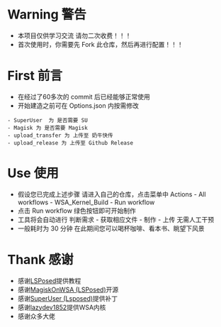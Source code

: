 # Warning 警告
- 本项目仅供学习交流 请勿二次收费！！！
- 首次使用时，你需要先 Fork 此仓库，然后再进行配置！！！
# First 前言
- 在经过了60多次的 commit 后已经能够正常使用
- 开始建造之前可在 Options.json 内按需修改
```
- SuperUser  为 是否需要 SU
- Magisk 为 是否需要 Magisk
- upload_transfer 为 上传至 奶牛快传
- upload_release 为 上传至 Github Release
```
# Use 使用
- 假设您已完成上述步骤 请进入自己的仓库，点击菜单中 Actions - All workflows - WSA_Kernel_Build - Run workflow
- 点击 Run workflow 绿色按钮即可开始制作
- 工具将会自动进行 判断需求 - 获取相应文件 - 制作 - 上传 无需人工干预
- 一般耗时为 30 分钟 在此期间您可以喝杯咖啡、看本书、眺望下风景
# Thank 感谢
- 感谢[LSPosed](https://github.com/LSPosed)提供教程
- 感谢[MagiskOnWSA (LSPosed)](https://github.com/LSPosed/MagiskOnWSA)开源
- 感谢[SuperUser (Lsposed)](https://github.com/LSPosed/WSA-Kernel-SU)提供补丁
- 感谢[lazydev1852](https://github.com/lazydev1852/WSA-Linux-Kernel)提供WSA内核
- 感谢众多大佬